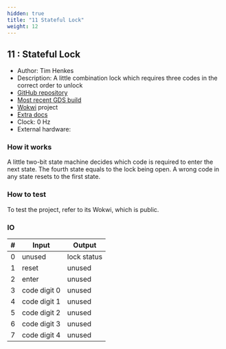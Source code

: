 ```yaml
---
hidden: true
title: "11 Stateful Lock"
weight: 12
---
```


## 11 : Stateful Lock

* Author: Tim Henkes
* Description: A little combination lock which requires three codes in the correct order to unlock
* [GitHub repository](https://github.com/Syndace/tt03-stateful-lock)
* [Most recent GDS build](https://github.com/Syndace/tt03-stateful-lock/actions/runs/4437445847)
* [Wokwi](https://wokwi.com/projects/359357227471086593) project
* [Extra docs]()
* Clock: 0 Hz
* External hardware: 



### How it works

A little two-bit state machine decides which code is required to enter the next state. The fourth state equals to the lock being open. A wrong code in any state resets to the first state.


### How to test

To test the project, refer to its Wokwi, which is public.


### IO

| # | Input        | Output       |
|---|--------------|--------------|
| 0 | unused  | lock status |
| 1 | reset  | unused |
| 2 | enter  | unused |
| 3 | code digit 0  | unused |
| 4 | code digit 1  | unused |
| 5 | code digit 2  | unused |
| 6 | code digit 3  | unused |
| 7 | code digit 4  | unused |
